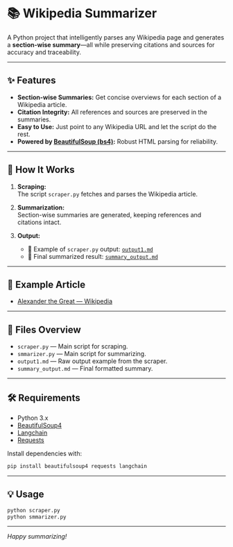 # 📚 Wikipedia Summarizer

A Python project that intelligently parses any Wikipedia page and generates a **section-wise summary**—all while preserving citations and sources for accuracy and traceability.

---

## ✨ Features

- **Section-wise Summaries:** Get concise overviews for each section of a Wikipedia article.
- **Citation Integrity:** All references and sources are preserved in the summaries.
- **Easy to Use:** Just point to any Wikipedia URL and let the script do the rest.
- **Powered by [BeautifulSoup (bs4)](https://www.crummy.com/software/BeautifulSoup/):** Robust HTML parsing for reliability.

---

## 🚀 How It Works

1. **Scraping:**  
   The script `scraper.py` fetches and parses the Wikipedia article.

2. **Summarization:**  
   Section-wise summaries are generated, keeping references and citations intact.

3. **Output:**  
   - 📝 Example of `scraper.py` output: [`output1.md`](output1.md)
   - 🏁 Final summarized result: [`summary_output.md`](summary_output.md)

---

## 📰 Example Article

- [Alexander the Great — Wikipedia](https://en.wikipedia.org/wiki/Alexander_the_Great)

---

## 📂 Files Overview

- `scraper.py` — Main script for scraping.
- `smmarizer.py` — Main script for summarizing.
- `output1.md` — Raw output example from the scraper.
- `summary_output.md` — Final formatted summary.

---

## 🛠️ Requirements

- Python 3.x
- [BeautifulSoup4](https://pypi.org/project/beautifulsoup4/)
- [Langchain](https://python.langchain.com/docs/introduction/)
- [Requests](https://pypi.org/project/requests/)

Install dependencies with:
```bash
pip install beautifulsoup4 requests langchain
```

---

## 💡 Usage

```bash
python scraper.py
python smmarizer.py
```

---

*Happy summarizing!*
